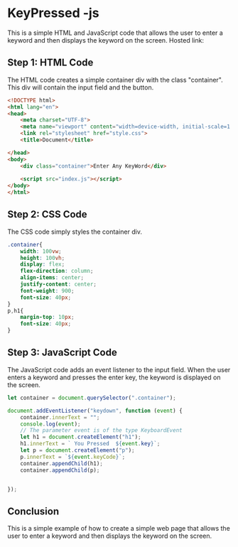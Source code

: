 
# KeyPressed -js

This is a simple HTML and JavaScript code that allows the user to enter a keyword and then displays the keyword on the screen.
Hosted link:

## Step 1: HTML Code

The HTML code creates a simple container div with the class "container". This div will contain the input field and the button.

```html
<!DOCTYPE html>
<html lang="en">
<head>
    <meta charset="UTF-8">
    <meta name="viewport" content="width=device-width, initial-scale=1.0">
    <link rel="stylesheet" href="style.css">
    <title>Document</title>

</head>
<body>
    <div class="container">Enter Any KeyWord</div>
    
    <script src="index.js"></script>
</body>
</html>
```

## Step 2: CSS Code

The CSS code simply styles the container div.

```css
.container{
    width: 100vw;
    height: 100vh;
    display: flex;
    flex-direction: column;
    align-items: center;
    justify-content: center;
    font-weight: 900;
    font-size: 40px;
}
p,h1{
    margin-top: 10px;
    font-size: 40px;
}
```

## Step 3: JavaScript Code

The JavaScript code adds an event listener to the input field. When the user enters a keyword and presses the enter key, the keyword is displayed on the screen.

```javascript
let container = document.querySelector(".container");

document.addEventListener("keydown", function (event) {
    container.innerText = "";
    console.log(event);
    // The parameter event is of the type KeyboardEvent
  	let h1 = document.createElement("h1");
    h1.innerText = ` You Pressed  ${event.key}`;
    let p = document.createElement("p");
    p.innerText = `${event.keyCode}`;
    container.appendChild(h1);
    container.appendChild(p);


});
```

## Conclusion

This is a simple example of how to create a simple web page that allows the user to enter a keyword and then displays the keyword on the screen.
